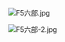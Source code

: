 ![F5六部.jpg](http://ppd8ewq3a.bkt.clouddn.com/F5六部.jpg)

![F5六部-2.jpg](http://ppd8ewq3a.bkt.clouddn.com/F5六部-2.jpg)